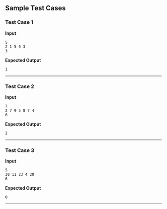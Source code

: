 ## Sample Test Cases

### Test Case 1
**Input**
```
5
2 1 5 6 3
3
```
**Expected Output**
```
1
```

---

### Test Case 2
**Input**
```
7
2 7 9 5 8 7 4
6
```
**Expected Output**
```
2
```

---

### Test Case 3
**Input**
```
5
30 11 23 4 20
6
```
**Expected Output**
```
0
```

---